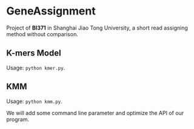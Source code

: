 # GeneAssignment
Project of **BI371** in Shanghai Jiao Tong University, a short read assigning method without comparison.

## K-mers Model
Usage: `python kmer.py`.

## KMM
Usage: `python kmm.py`.

We will add some command line parameter and optimize the API of our program. 
